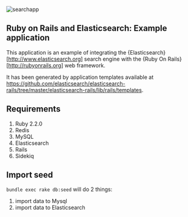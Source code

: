 ![searchapp](https://cloud.githubusercontent.com/assets/1224077/8897582/4e369738-344a-11e5-95e2-5450ce98d0f9.jpg)


## Ruby on Rails and Elasticsearch: Example application

This application is an example of integrating the {Elasticsearch}[http://www.elasticsearch.org]
search engine with the {Ruby On Rails}[http://rubyonrails.org] web framework.

It has been generated by application templates available at
https://github.com/elasticsearch/elasticsearch-rails/tree/master/elasticsearch-rails/lib/rails/templates.

## Requirements

1. Ruby 2.2.0
1. Redis
1. MySQL
1. Elasticsearch
1. Rails
1. Sidekiq


## Import seed

`bundle exec rake db:seed` will do 2 things:

1. import data to Mysql
2. import data to Elasticsearch
